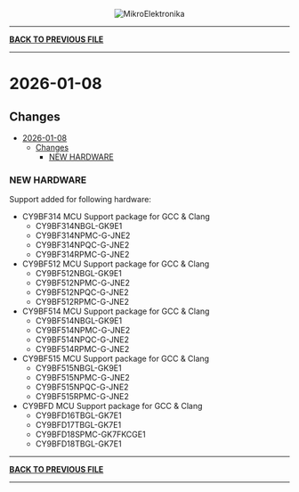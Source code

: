 <p align="center">
  <img src="http://www.mikroe.com/img/designs/beta/logo_small.png?raw=true" alt="MikroElektronika"/>
</p>

---

**[BACK TO PREVIOUS FILE](../changelog.md)**

---

# 2026-01-08

## Changes

- [2026-01-08](#2026-01-08)
  - [Changes](#changes)
    - [NEW HARDWARE](#new-hardware)

### NEW HARDWARE

Support added for following hardware:

+ CY9BF314 MCU Support package for GCC & Clang
  + CY9BF314NBGL-GK9E1
  + CY9BF314NPMC-G-JNE2
  + CY9BF314NPQC-G-JNE2
  + CY9BF314RPMC-G-JNE2
+ CY9BF512 MCU Support package for GCC & Clang
  + CY9BF512NBGL-GK9E1
  + CY9BF512NPMC-G-JNE2
  + CY9BF512NPQC-G-JNE2
  + CY9BF512RPMC-G-JNE2
+ CY9BF514 MCU Support package for GCC & Clang
  + CY9BF514NBGL-GK9E1
  + CY9BF514NPMC-G-JNE2
  + CY9BF514NPQC-G-JNE2
  + CY9BF514RPMC-G-JNE2
+ CY9BF515 MCU Support package for GCC & Clang
  + CY9BF515NBGL-GK9E1
  + CY9BF515NPMC-G-JNE2
  + CY9BF515NPQC-G-JNE2
  + CY9BF515RPMC-G-JNE2
+ CY9BFD MCU Support package for GCC & Clang
  + CY9BFD16TBGL-GK7E1
  + CY9BFD17TBGL-GK7E1
  + CY9BFD18SPMC-GK7FKCGE1
  + CY9BFD18TBGL-GK7E1

---

**[BACK TO PREVIOUS FILE](../changelog.md)**

---
